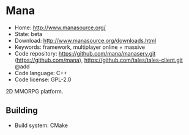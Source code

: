 # Mana

- Home: http://www.manasource.org/
- State: beta
- Download: http://www.manasource.org/downloads.html
- Keywords: framework, multiplayer online + massive
- Code repository: https://github.com/mana/manaserv.git (https://github.com/mana), https://github.com/tales/tales-client.git @add
- Code language: C++
- Code license: GPL-2.0

2D MMORPG platform.

## Building

- Build system: CMake
